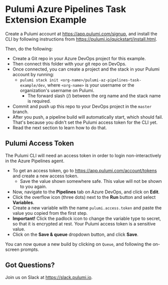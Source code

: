 # Pulumi Azure Pipelines Task Extension Example

Create a Pulumi account at https://app.pulumi.com/signup, and install the CLI by following instructions from https://pulumi.io/quickstart/install.html.

Then, do the following:
- Create a Git repo in your Azure DevOps project for this example.
- Then connect this folder with your git repo on DevOps.
- Once connected, you can create a project and the stack in your Pulumi account by running:
  - `pulumi stack init <org-name>/pulumi-az-pipelines-task-example/dev`, where `<org-name>` is your username or the organization's username on Pulumi.
    - The forward slash (/) between the org name and the stack name is required.
- Commit and push up this repo to your DevOps project in the `master` branch.
- After you push, a pipeline build will automatically start, which should fail. That's because you didn't set the Pulumi access token for the CLI yet.
- Read the next section to learn how to do that.

## Pulumi Access Token

The Pulumi CLI will need an access token in order to login non-interactively in the Azure Pipelines agent.

- To get an access token, go to https://app.pulumi.com/account/tokens and create a new access token.
  - Save the value shown somewhere safe. This value will not be shown to you again.
- Now, navigate to the **Pipelines** tab on Azure DevOps, and click on **Edit**.
- Click the overflow icon (three dots) next to the **Run** button and select **Variables**.
- Create a new variable with the name `pulumi.access.token` and paste the value you copied from the first step.
- **Important!** Click the padlock icon to change the variable type to secret, so that it is encrypted at rest. Your Pulumi access token is a sensitive value.
- Click on the **Save & queue** dropdown button, and click **Save**.

You can now queue a new build by clicking on `Queue`, and following the on-screen prompts.

## Got Questions?

Join us on Slack at https://slack.pulumi.io.
